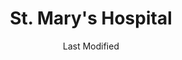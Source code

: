 ---
layout: location-page
date: Last Modified
description: "Local COVID-19 testing is available at St. Mary's Hospital in Jefferson City, Missouri, USA."
permalink: "locations/missouri/jefferson-city/st-marys-hospital/"
tags:
  - locations
  - missouri
title: St. Mary's Hospital
uniqueName: st-marys-hospital
state: Missouri
stateAbbr: MO
hood: "Jefferson City"
address: "2505 Mission Drive"
city: "Jefferson City"
zip: "65109"
zipsNearby: "65441 65443 65452 65453 65457 65459 65463 65473 65584 65486 65532 65534 65535 65786 65591 65529 65550 65556 65787 65401 65402 65409 65559 65567 65580 65582 65583 65001 65230 65320 65010 65231 65011 63013 65013 63333 65232 63014 65322 65014 65062 65016 65233 65017 65237 65018 65042 65020 65023 65240 65024 65243 65025 65324 65325 65201 65202 65203 65205 65211 65212 65215 65216 65217 65218 65299 65326 65026 65072 65032 63345 65248 65329 65034 65250 65035 65251 63037 65254 65037 65038 65255 65256 65039 65040 65041 65257 63350 65043 65334 65335 65046 65101 65102 65103 65104 65105 65106 65107 65108 65109 65110 65111 63351 65047 65262 65048 63352 65049 65050 63056 65051 65052 65053 65054 65055 63357 65264 65058 65265 63359 65270 65059 63361 65345 65036 65061 65347 65063 63363 65274 63068 65064 65065 65348 65066 65276 65067 65068 65278 65069 65279 63091 65280 65074 65075 65076 65282 65301 65302 65350 65077 65078 65284 63080 65079 65354 65080 65285 65081 63378 63381 65082 65083 65084 63383 63384 65085 63388 65287" 
mapUrl: "http://maps.apple.com/?q=St+Marys+Hospital&address=2505+Mission+Drive,Jefferson+City,Missouri,65109"
locationType: Drive-thru
phone: "573-681-3000"
website: "https://www.ssmhealth.com/coronavirus-updates"
onlineBooking: undefined
closed: undefined
closedUpdate: April 22nd, 2020
notes: "By appointment only. Requires doctor's referral."
days: Contact for hours of operation.
ctaMessage: Learn more
ctaUrl: "https://www.ssmhealth.com/coronavirus-updates"
---
